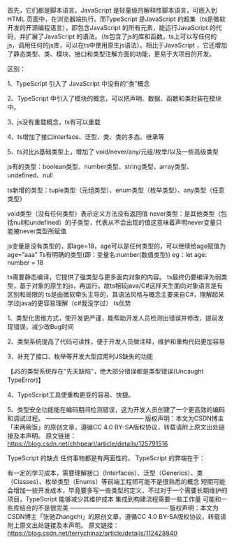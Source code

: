 首先，它们都是脚本语言。JavaScript 是轻量级的解释性脚本语言，可嵌入到 HTML 页面中，在浏览器端执行。而TypeScript 是JavaScript 的超集（ts是微软开发的开源编程语言），即包含JavaScript 的所有元素，能运行JavaScript 的代码，并扩展了JavaScript 的语法。（ts包含了js的库和函数，ts上可以写任何的js，调用任何的js库，可以在ts中使用原生js语法）。相比于JavaScript ，它还增加了静态类型、类、模块、接口和类型注解方面的功能，更易于大项目的开发。

区别：

1、TypeScript 引入了 JavaScript 中没有的“类”概念

2、TypeScript 中引入了模块的概念，可以把声明、数据、函数和类封装在模块中。

3、js没有重载概念，ts有可以重载

4、ts增加了接口interface、泛型、类、类的多态、继承等

5、ts对比js基础类型上，增加了 void/never/any/元组/枚举/以及一些高级类型

js有的类型：boolean类型、number类型、string类型、array类型、undefined、null

ts新增的类型：tuple类型（元组类型）、enum类型（枚举类型）、any类型（任意类型）

void类型（没有任何类型）表示定义方法没有返回值
never类型：是其他类型（包括null和undefined）的子类型，代表从不会出现的值这意味着声明never变量只能被never类型所赋值

js变量是没有类型的，即age=18，age可以是任何类型的，可以继续给age赋值为age=”aaa”
Ts有明确的类型(即：变量名:number(数值类型))  eg：let age: number = 18

ts需要静态编译，它提供了强类型与更多面向对象的内容。
ts最终仍要编译为弱类型，基于对象的原生的js，再运行。故ts相较java/C#这样天生面向对象语言是有区别和局限的
ts是由微软牵头主导的，其语法风格与概念主要来自C#，理解起来学过java的更容易理解（c#我没学过）
ts优势

1、类型化思维方式，使开发更严谨，能帮助开发人员检测出错误并修改，提前发现错误，减少改Bug时间

2、类型系统提高了代码可读性，便于开发人员做注释，维护和重构代码更加容易

3、补充了接口、枚举等开发大型应用时JS缺失的功能

【JS的类型系统存在"先天缺陷"，绝大部分错误都是类型错误(Uncaught TypeError)】

4、TypeScript工具使重构更变的容易、快捷。

5、类型安全功能能在编码期间检测错误，这为开发人员创建了一个更高效的编码和调试过程。
————————————————
版权声明：本文为CSDN博主「来两碗饭」的原创文章，遵循CC 4.0 BY-SA版权协议，转载请附上原文出处链接及本声明。
原文链接：https://blog.csdn.net/chhpearl/article/details/125791516

TypeScript 的缺点
任何事物都是有两面性的， TypeScript 的弊端在于：

有一定的学习成本，需要理解接口（Interfaces）、泛型（Generics）、类（Classes）、枚举类型（Enums）等前端工程师可能不是很熟悉的概念
短期可能会增加一些开发成本，毕竟要多写一些类型的定义，不过对于一个需要长期维护的项目，TypeScript 能够减少其维护成本
集成到构建流程需要一些工作量
可能和一些库结合的不是很完美
————————————————
版权声明：本文为CSDN博主「张驰Zhangchi」的原创文章，遵循CC 4.0 BY-SA版权协议，转载请附上原文出处链接及本声明。
原文链接：https://blog.csdn.net/terrychinaz/article/details/112428840

